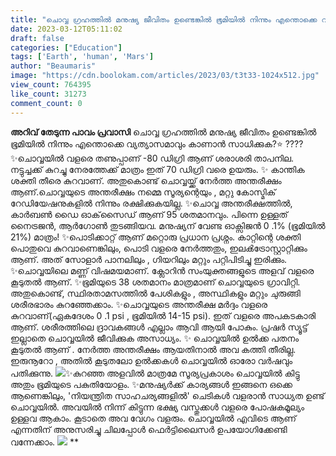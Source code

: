 ```yaml
---
title: "ചൊവ്വ ഗ്രഹത്തിൽ മനുഷ്യ ജീവിതം ഉണ്ടെങ്കിൽ ഭൂമിയിൽ നിന്നും എന്തൊക്കെ വ്യത്യാസമാവും കാണാൻ സാധിക്കുക?"
date: 2023-03-12T05:11:02
draft: false
categories: ["Education"]
tags: ['Earth', 'human', 'Mars']
author: "Beaumaris"
image: "https://cdn.boolokam.com/articles/2023/03/t3t33-1024x512.jpg"
view_count: 764395
like_count: 31273
comment_count: 0
---
```


**അറിവ് തേടുന്ന പാവം പ്രവാസി** ചൊവ്വ ഗ്രഹത്തിൽ മനുഷ്യ ജീവിതം ഉണ്ടെങ്കിൽ ഭൂമിയിൽ നിന്നും എന്തൊക്കെ വ്യത്യാസമാവും കാണാൻ സാധിക്കുക?⭐ ????✨ചൊവ്വയിൽ വളരെ തണുപ്പാണ് -80 ഡിഗ്രി ആണ് ശരാശരി താപനില. നട്ടുച്ചക്ക് കുറച്ചു നേരത്തേക്ക് മാത്രം ഇത് 70 ഡിഗ്രി വരെ ഉയരും. ✨ കാന്തിക ശക്തി തീരെ കുറവാണ്. അതുകൊണ്ട് ചൊവ്വയ്ക്ക് നേർത്ത അന്തരീക്ഷം ആണ്.ചൊവ്വയുടെ അന്തരീക്ഷം നമ്മെ സൂര്യന്റെയും , മറ്റു കോസ്മിക് റേഡിയേഷനുകളിൽ നിന്നും രക്ഷിക്കുകയില്ല. ✨ചൊവ്വ അന്തരീക്ഷത്തിൽ, കാർബൺ ഡൈ ഓക്‌സൈഡ് ആണ് 95 ശതമാനവും. പിന്നെ ഉള്ളത് നൈട്രജൻ, ആർഗോൺ തുടങ്ങിയവ. മനുഷ്യന് വേണ്ട ഓക്സിജൻ 0 .1% (ഭൂമിയിൽ 21%) മാത്രം! ✨പൊടിക്കാറ്റ് ആണ് മറ്റൊരു പ്രധാന പ്രശ്നം. കാറ്റിന്റെ ശക്തി പൊതുവെ കുറവാണെങ്കിലും, പൊടി വളരെ നേർത്തതും, ഇലൿട്രോസ്റ്റാറ്റിക്കും ആണ്. അത് സോളാർ പാനലിലും , ഗിയറിലും മറ്റും പറ്റിപിടിച്ചു ഇരിക്കും. ✨ചൊവ്വയിലെ മണ്ണ് വിഷമയമാണ്. ക്ലോറിൻ സംയുക്തങ്ങളുടെ അളവ് വളരെ കൂടുതൽ ആണ്. ✨ഭൂമിയുടെ 38 ശതമാനം മാത്രമാണ് ചൊവ്വയുടെ ഗ്രാവിറ്റി. അതുകൊണ്ട്, സ്ഥിരതാമസത്തിൽ പേശികളും , അസ്ഥികളും മറ്റും ചുരുങ്ങി ശരീരഭാരം കുറഞ്ഞേക്കാം. ✨ചൊവ്വയുടെ അന്തരീക്ഷ മർദ്ദം വളരെ കുറവാണ്(ഏകദേശം 0 .1 psi , ഭൂമിയിൽ 14-15 psi). ഇത് വളരെ അപകടകാരി ആണ്. ശരീരത്തിലെ ദ്രാവകങ്ങൾ എല്ലാം ആവി ആയി പോകും. പ്രഷർ സ്യൂട്ട് ഇല്ലാതെ ചൊവ്വയിൽ ജീവിക്കുക അസാധ്യം. ✨ ചൊവ്വയിൽ ഉൽക്ക പതനം കൂടുതൽ ആണ് . നേർത്ത അന്തരീക്ഷം ആയതിനാൽ അവ കത്തി തീരില്ല. ഇരുനൂറോ , അതിൽ കൂടുതലോ ഉൽക്കകൾ ചൊവ്വയിൽ ഓരോ വർഷവും പതിക്കുന്നു. ![](https://cdn.boolokam.com/articles/2023/03/sssdddd.jpg)✨കുറഞ്ഞ അളവിൽ മാത്രമേ സൂര്യപ്രകാശം ചൊവ്വയിൽ കിട്ടു അതും ഭൂമിയുടെ പകുതിയോളം. ✨മനുഷ്യർക്ക് കാര്യങ്ങൾ ഇങ്ങനെ ഒക്കെ ആണെങ്കിലും, 'നിയന്ത്രിത സാഹചര്യങ്ങളിൽ' ചെടികൾ വളരാൻ സാധ്യത ഉണ്ട് ചൊവ്വയിൽ. അവയിൽ നിന്ന് കിട്ടുന്ന ഭക്ഷ്യ വസ്തുക്കൾ വളരെ പോഷകമൂല്യം ഉള്ളവ ആകാം. കൂടാതെ അവ വേഗം വളരും. ചൊവ്വയിൽ എവിടെ ആണ് എന്നതിന് അനുസരിച്ചു ചിലപ്പോൾ ഫെർട്ടിലൈസർ ഉപയോഗിക്കേണ്ടി വന്നേക്കാം. ![](https://cdn.boolokam.com/articles/2023/03/ssdf.jpg) **
